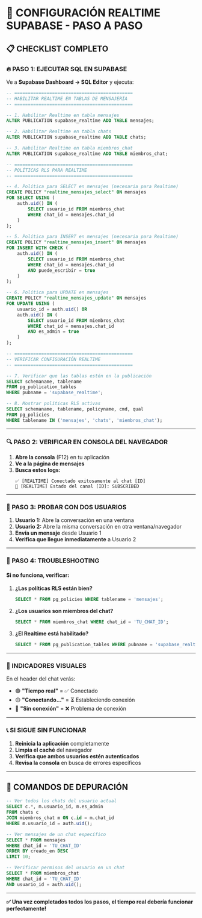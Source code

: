 # 🚀 **CONFIGURACIÓN REALTIME SUPABASE - PASO A PASO**

## **📋 CHECKLIST COMPLETO**

### **🔥 PASO 1: EJECUTAR SQL EN SUPABASE**

Ve a **Supabase Dashboard → SQL Editor** y ejecuta:

```sql
-- ============================================
-- HABILITAR REALTIME EN TABLAS DE MENSAJERÍA
-- ============================================

-- 1. Habilitar Realtime en tabla mensajes
ALTER PUBLICATION supabase_realtime ADD TABLE mensajes;

-- 2. Habilitar Realtime en tabla chats  
ALTER PUBLICATION supabase_realtime ADD TABLE chats;

-- 3. Habilitar Realtime en tabla miembros_chat
ALTER PUBLICATION supabase_realtime ADD TABLE miembros_chat;

-- ============================================
-- POLÍTICAS RLS PARA REALTIME
-- ============================================

-- 4. Política para SELECT en mensajes (necesaria para Realtime)
CREATE POLICY "realtime_mensajes_select" ON mensajes
FOR SELECT USING (
    auth.uid() IN (
        SELECT usuario_id FROM miembros_chat 
        WHERE chat_id = mensajes.chat_id
    )
);

-- 5. Política para INSERT en mensajes (necesaria para Realtime)
CREATE POLICY "realtime_mensajes_insert" ON mensajes
FOR INSERT WITH CHECK (
    auth.uid() IN (
        SELECT usuario_id FROM miembros_chat 
        WHERE chat_id = mensajes.chat_id 
        AND puede_escribir = true
    )
);

-- 6. Política para UPDATE en mensajes
CREATE POLICY "realtime_mensajes_update" ON mensajes
FOR UPDATE USING (
    usuario_id = auth.uid() OR 
    auth.uid() IN (
        SELECT usuario_id FROM miembros_chat 
        WHERE chat_id = mensajes.chat_id 
        AND es_admin = true
    )
);

-- ============================================
-- VERIFICAR CONFIGURACIÓN REALTIME
-- ============================================

-- 7. Verificar que las tablas estén en la publicación
SELECT schemaname, tablename 
FROM pg_publication_tables 
WHERE pubname = 'supabase_realtime';

-- 8. Mostrar políticas RLS activas
SELECT schemaname, tablename, policyname, cmd, qual 
FROM pg_policies 
WHERE tablename IN ('mensajes', 'chats', 'miembros_chat');
```

---

### **🔍 PASO 2: VERIFICAR EN CONSOLA DEL NAVEGADOR**

1. **Abre la consola** (F12) en tu aplicación
2. **Ve a la página de mensajes**
3. **Busca estos logs:**
   ```
   ✅ [REALTIME] Conectado exitosamente al chat [ID]
   🔗 [REALTIME] Estado del canal [ID]: SUBSCRIBED
   ```

---

### **📱 PASO 3: PROBAR CON DOS USUARIOS**

1. **Usuario 1:** Abre la conversación en una ventana
2. **Usuario 2:** Abre la misma conversación en otra ventana/navegador
3. **Envía un mensaje** desde Usuario 1
4. **Verifica que llegue inmediatamente** a Usuario 2

---

### **🚨 PASO 4: TROUBLESHOOTING**

#### **Si no funciona, verificar:**

1. **¿Las políticas RLS están bien?**
   ```sql
   SELECT * FROM pg_policies WHERE tablename = 'mensajes';
   ```

2. **¿Los usuarios son miembros del chat?**
   ```sql
   SELECT * FROM miembros_chat WHERE chat_id = 'TU_CHAT_ID';
   ```

3. **¿El Realtime está habilitado?**
   ```sql
   SELECT * FROM pg_publication_tables WHERE pubname = 'supabase_realtime';
   ```

---

### **🎯 INDICADORES VISUALES**

En el header del chat verás:
- 🟢 **"Tiempo real"** = ✅ Conectado
- 🟡 **"Conectando..."** = ⏳ Estableciendo conexión
- 🔴 **"Sin conexión"** = ❌ Problema de conexión

---

### **📞 SI SIGUE SIN FUNCIONAR**

1. **Reinicia la aplicación** completamente
2. **Limpia el caché** del navegador
3. **Verifica que ambos usuarios estén autenticados**
4. **Revisa la consola** en busca de errores específicos

---

## **🔧 COMANDOS DE DEPURACIÓN**

```sql
-- Ver todos los chats del usuario actual
SELECT c.*, m.usuario_id, m.es_admin 
FROM chats c
JOIN miembros_chat m ON c.id = m.chat_id
WHERE m.usuario_id = auth.uid();

-- Ver mensajes de un chat específico
SELECT * FROM mensajes 
WHERE chat_id = 'TU_CHAT_ID' 
ORDER BY creado_en DESC 
LIMIT 10;

-- Verificar permisos del usuario en un chat
SELECT * FROM miembros_chat 
WHERE chat_id = 'TU_CHAT_ID' 
AND usuario_id = auth.uid();
```

---

**✅ Una vez completados todos los pasos, el tiempo real debería funcionar perfectamente!** 
